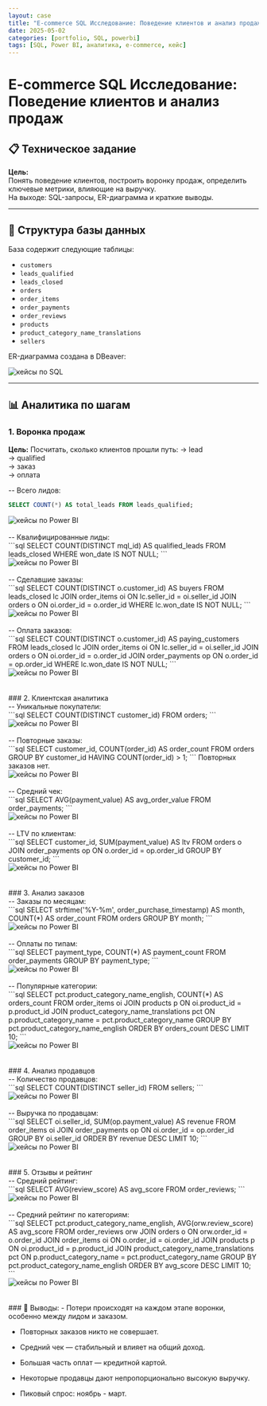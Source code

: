 ```yaml
---
layout: case
title: "E-commerce SQL Исследование: Поведение клиентов и анализ продаж. Построение модели в Power BI"
date: 2025-05-02
categories: [portfolio, SQL, powerbi]
tags: [SQL, Power BI, аналитика, e-commerce, кейс]
---
```

# E-commerce SQL Исследование: Поведение клиентов и анализ продаж


## 📋 Техническое задание

**Цель:**  
Понять поведение клиентов, построить воронку продаж, определить ключевые метрики, влияющие на выручку.  
На выходе: SQL-запросы, ER-диаграмма и краткие выводы.

---

## 🧩 Структура базы данных

База содержит следующие таблицы:

- `customers`
- `leads_qualified`
- `leads_closed`
- `orders`
- `order_items`
- `order_payments`
- `order_reviews`
- `products`
- `product_category_name_translations`
- `sellers`

ER-диаграмма создана в DBeaver:

   <div class="case-image">
      <img src="{{ site.baseurl }}/assets/images/case6_diagramm.png" alt="кейсы по SQL" class="img-fluid">
    </div>

---

## 📊 Аналитика по шагам

### 1. Воронка продаж

**Цель:** Посчитать, сколько клиентов прошли путь:
→ lead  
→ qualified  
→ заказ  
→ оплата
<br>

-- Всего лидов:  
```sql
SELECT COUNT(*) AS total_leads FROM leads_qualified;
```

   <div class="case-image">
      <img src="{{ site.baseurl }}/assets/images/case6_step1.png" alt="кейсы по Power BI" class="img-fluid w-50">
    </div>

<br>
-- Квалифицированные лиды:
<br> 
```sql
SELECT COUNT(DISTINCT mql_id) AS qualified_leads FROM leads_closed WHERE won_date IS NOT NULL;
```

   <div class="case-image">
      <img src="{{ site.baseurl }}/assets/images/case6_step2.png" alt="кейсы по Power BI" class="img-fluid w-50">
    </div>

<br>
-- Сделавшие заказы:  
<br>
```sql
SELECT COUNT(DISTINCT o.customer_id) AS buyers
FROM leads_closed lc
JOIN order_items oi ON lc.seller_id = oi.seller_id
JOIN orders o ON oi.order_id = o.order_id
WHERE lc.won_date IS NOT NULL;
```

   <div class="case-image">
      <img src="{{ site.baseurl }}/assets/images/case6_step3.png" alt="кейсы по Power BI" class="img-fluid w-50">
    </div>

<br>
-- Оплата заказов:  
<br>
```sql
SELECT COUNT(DISTINCT o.customer_id) AS paying_customers
FROM leads_closed lc
JOIN order_items oi ON lc.seller_id = oi.seller_id
JOIN orders o ON oi.order_id = o.order_id
JOIN order_payments op ON o.order_id = op.order_id
WHERE lc.won_date IS NOT NULL;
```

<div class="case-image">
      <img src="{{ site.baseurl }}/assets/images/case6_step4.png" alt="кейсы по Power BI" class="img-fluid w-50">
    </div>

<br>
<br>
### 2. Клиентская аналитика
<br>
-- Уникальные покупатели:
<br>
```sql
SELECT COUNT(DISTINCT customer_id) FROM orders;
```
<div class="case-image">
      <img src="{{ site.baseurl }}/assets/images/case6_step5.png" alt="кейсы по Power BI" class="img-fluid w-50">
    </div>
<br>
-- Повторные заказы:
<br>
```sql
SELECT customer_id, COUNT(order_id) AS order_count
FROM orders
GROUP BY customer_id
HAVING COUNT(order_id) > 1;
```
Повторных заказов нет.
<div class="case-image">
      <img src="{{ site.baseurl }}/assets/images/case6_step6.png" alt="кейсы по Power BI" class="img-fluid w-50">
    </div>
<br>
-- Средний чек:
<br>
```sql
SELECT AVG(payment_value) AS avg_order_value FROM order_payments;
```

<div class="case-image">
      <img src="{{ site.baseurl }}/assets/images/case6_step7.png" alt="кейсы по Power BI" class="img-fluid w-50">
    </div>
<br>
-- LTV по клиентам:
<br>
```sql
SELECT customer_id, SUM(payment_value) AS ltv
FROM orders o
JOIN order_payments op ON o.order_id = op.order_id
GROUP BY customer_id;
```
<div class="case-image">
      <img src="{{ site.baseurl }}/assets/images/case6_step8.png" alt="кейсы по Power BI" class="img-fluid w-50">
    </div>
<br>
<br>
### 3. Анализ заказов
<br>
-- Заказы по месяцам:
<br>
```sql
SELECT strftime('%Y-%m', order_purchase_timestamp) AS month, COUNT(*) AS order_count
FROM orders
GROUP BY month;
```
<div class="case-image">
      <img src="{{ site.baseurl }}/assets/images/case6_step9.png" alt="кейсы по Power BI" class="img-fluid w-50">
    </div>
<br>
-- Оплаты по типам:
<br>
```sql
SELECT payment_type, COUNT(*) AS payment_count
FROM order_payments
GROUP BY payment_type;
```

<div class="case-image">
      <img src="{{ site.baseurl }}/assets/images/case6_step10.png" alt="кейсы по Power BI" class="img-fluid w-50">
    </div>
<br>
-- Популярные категории:
<br>
```sql
SELECT pct.product_category_name_english, COUNT(*) AS orders_count
FROM order_items oi
JOIN products p ON oi.product_id = p.product_id
JOIN product_category_name_translations pct 
  ON p.product_category_name = pct.product_category_name
GROUP BY pct.product_category_name_english
ORDER BY orders_count DESC
LIMIT 10;
```
<div class="case-image">
      <img src="{{ site.baseurl }}/assets/images/case6_step11.png" alt="кейсы по Power BI" class="img-fluid w-50">
    </div>
<br>
<br>
### 4. Анализ продавцов
<br>
-- Количество продавцов:
<br>
```sql
SELECT COUNT(DISTINCT seller_id) FROM sellers;
```

<div class="case-image">
      <img src="{{ site.baseurl }}/assets/images/case6_step12.png" alt="кейсы по Power BI" class="img-fluid w-50">
    </div>
<br>
-- Выручка по продавцам:
<br>
```sql
SELECT oi.seller_id, SUM(op.payment_value) AS revenue
FROM order_items oi
JOIN order_payments op ON oi.order_id = op.order_id
GROUP BY oi.seller_id
ORDER BY revenue DESC
LIMIT 10;
```

<div class="case-image">
      <img src="{{ site.baseurl }}/assets/images/case6_step13.png" alt="кейсы по Power BI" class="img-fluid w-50">
    </div>
<br>
<br>
### 5. Отзывы и рейтинг
<br>
-- Средний рейтинг:
<br>
```sql
SELECT AVG(review_score) AS avg_score FROM order_reviews;
```
<div class="case-image">
      <img src="{{ site.baseurl }}/assets/images/case6_step14.png" alt="кейсы по Power BI" class="img-fluid w-50">
    </div>
<br>
-- Средний рейтинг по категориям:
<br>
```sql
SELECT pct.product_category_name_english, AVG(orw.review_score) AS avg_score
FROM order_reviews orw
JOIN orders o ON orw.order_id = o.order_id
JOIN order_items oi ON o.order_id = oi.order_id
JOIN products p ON oi.product_id = p.product_id
JOIN product_category_name_translations pct 
  ON p.product_category_name = pct.product_category_name
GROUP BY pct.product_category_name_english
ORDER BY avg_score DESC
LIMIT 10;
```
<div class="case-image">
      <img src="{{ site.baseurl }}/assets/images/case6_step15.png" alt="кейсы по Power BI" class="img-fluid w-50">
    </div>
<br>
<br>
### 📝 Выводы:
- Потери происходят на каждом этапе воронки, особенно между лидом и заказом.

- Повторных заказов никто не совершает.

- Средний чек — стабильный и влияет на общий доход.

- Большая часть оплат — кредитной картой.

- Некоторые продавцы дают непропорционально высокую выручку.

- Пиковый спрос: ноябрь - март.